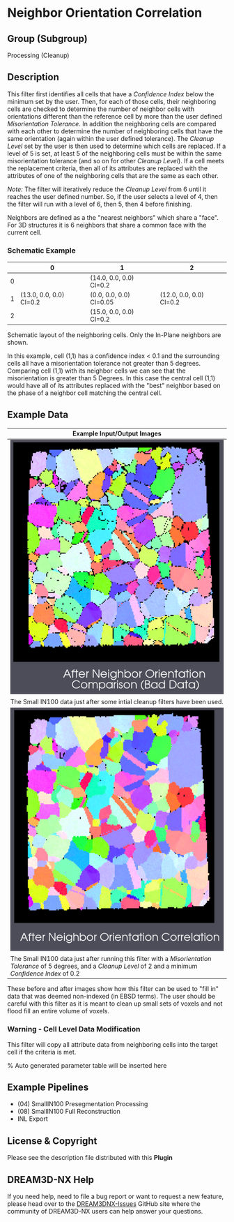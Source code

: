 # Neighbor Orientation Correlation

## Group (Subgroup)

Processing (Cleanup)

## Description

This filter first identifies all cells that have a *Confidence Index* below the minimum set by the user.  Then, for each of those cells, their neighboring cells are checked to determine the number of neighbor cells with orientations different than the reference cell by more than the user defined *Misorientation Tolerance*.  In addition the neighboring cells are compared with each other to determine the number of neighboring cells that have the same orientation (again within the user defined tolerance). The *Cleanup Level* set by the user is then used to determine which cells are replaced.  If a level of 5 is set, at least 5 of the neighboring cells must be within the same misorientation tolerance (and so on for other *Cleanup Level*). If a cell meets the replacement criteria, then all of its attributes are replaced with the attributes of one of the neighboring cells that are the same as each other.

*Note:* The filter will iteratively reduce the *Cleanup Level* from 6 until it reaches the user defined number. So, if the user selects a level of 4, then the filter will run with a level of 6, then 5, then 4 before finishing.

Neighbors are defined as a the "nearest neighbors" which share a "face". For 3D structures it is 6 neighbors that share a common face with the current cell.

### Schematic Example

|   | 0 | 1 | 2 |
|---|---|---|---|
| 0 |   | (14.0, 0.0, 0.0) CI=0.2 |  |
| 1 | (13.0, 0.0, 0.0) CI=0.2   | (0.0, 0.0, 0.0) CI=0.05 | (12.0, 0.0, 0.0) CI=0.2 |
| 2 |   | (15.0, 0.0, 0.0) CI=0.2 |   |

Schematic layout of the neighboring cells. Only the In-Plane neighbors are shown.

In this example, cell (1,1) has a confidence index < 0.1 and the surrounding cells all have a misorientation tolerance not greater than 5 degrees. Comparing cell (1,1) with its neighbor cells we can see that the misorientation is greater than 5 Degrees. In this case the central cell (1,1) would have all of its attributes replaced with the "best" neighbor based on the phase of a neighbor cell matching the central cell.

## Example Data

|    Example Input/Output Images |
|--------------------------------|
| ![](Images/BadDataNeighborOrientationCheckFilter_2.png) |
| The Small IN100 data just after some intial cleanup filters have been used. |
| ![](Images/NeighborOrientationCorrelationFilter_1.png) |
| The Small IN100 data just after running this filter with a *Misorientation Tolerance* of 5 degrees,  and a *Cleanup Level* of 2 and a minimum *Confidence Index* of 0.2 |

These before and after images show how this filter can be used to "fill in" data that was deemed non-indexed (in EBSD terms). The user should be careful with this filter as it is meant to clean up small sets of voxels and not flood fill an entire volume of voxels.

### Warning - Cell Level Data Modification

This filter will copy all attribute data from neighboring cells into the target cell if the criteria is met.

% Auto generated parameter table will be inserted here

## Example Pipelines

+ (04) SmallIN100 Presegmentation Processing
+ (08) SmallIN100 Full Reconstruction
+ INL Export

## License & Copyright

Please see the description file distributed with this **Plugin**

## DREAM3D-NX Help

If you need help, need to file a bug report or want to request a new feature, please head over to the [DREAM3DNX-Issues](https://github.com/BlueQuartzSoftware/DREAM3DNX-Issues/discussions) GitHub site where the community of DREAM3D-NX users can help answer your questions.
